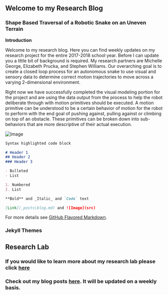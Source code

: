 ## Welcome to my Research Blog


### Shape Based Traversal of a Robotic Snake on an Uneven Terrain

**Introduction**

Welcome to my research blog. Here you can find weekly updates on my research project for the entire 2017-2018 school year. Before I can update you a little bit of background is required. My research partners are Michelle George, Elizabeth Prucka, and Stephen Williams. Our overarching goal is to create a closed loop process for an autonomous snake to use visual and sensory data to determine correct motion trajectories to move across a varying 2-dimensional environment.

Right now we have successfully completed the visual modeling portion for the project and are using the data output from the process to help the robot deliberate through with motion primitives should be executed. A motion primitive can be understood to be a certain behavior of motion for the robot to perform with the end goal of pushing against, pulling against or climbing on top of an obstacle. These primitives can be broken down into sub-behaviors that are more descriptive of their actual execution.

![Image](src)

```markdown
Syntax highlighted code block

# Header 1
## Header 2
### Header 3

- Bulleted
- List

1. Numbered
2. List

**Bold** and _Italic_ and `Code` text

[Link](_posts\blog.md) and ![Image](src)
```

For more details see [GitHub Flavored Markdown](https://guides.github.com/features/mastering-markdown/).

### Jekyll Themes

## Research Lab

### If you would like to learn more about my research lab please click [here](lab.md)

### Check out my blog posts [here](_posts\blog.md). It will be updated on a weekly basis.
